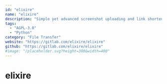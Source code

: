 ```yaml
---
id: "elixire"
name: "elixire"
description: "Simple yet advanced screenshot uploading and link shortening service."
tags:
  - "AGPL-3.0"
  - "Python"
category: "File Transfer"
website: "https://gitlab.com/elixire/elixire"
github: "https://gitlab.com/elixire/elixire"
#image: "/placeholder.svg?height=300&width=400"
---
```


# elixire
